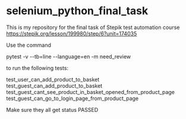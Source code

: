 # selenium_python_final_task
This is my repository for the final task of Stepik test automation course https://stepik.org/lesson/199980/step/6?unit=174035

Use the command

pytest -v --tb=line --language=en -m need_review

to run the following tests:

test_user_can_add_product_to_basket
test_guest_can_add_product_to_basket
test_guest_cant_see_product_in_basket_opened_from_product_page
test_guest_can_go_to_login_page_from_product_page

Make sure they all get status PASSED
